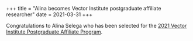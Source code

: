+++
title = "Alina becomes Vector Institute postgraduate affiliate researcher"
date = 2021-03-31
+++

Congratulations to Alina Selega who has been selected for the [2021 Vector Institute Postgraduate Affiliate Program](https://vectorinstitute.ai/2021/03/31/vector-welcomes-new-researchers-to-postgraduate-affiliate-program/).

